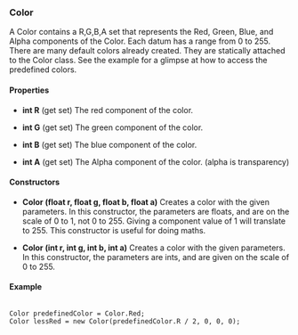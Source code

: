 ### Color

A Color contains a R,G,B,A set that represents the Red, Green, Blue, and Alpha components of the Color. Each datum has a range from 0 to 255. There are many default colors already created. They are statically attached to the Color class. See the example for a glimpse at how to access the predefined colors. 

#### Properties

* **int R** 		(get set)
	The red component of the color. 

* **int G**			(get set)
	The green component of the color.

* **int B**			(get set)
	The blue component of the color.

* **int A**			(get set)
	The Alpha component of the color. (alpha is transparency)

#### Constructors

* **Color (float r, float g, float b, float a)**
	Creates a color with the given parameters. In this constructor, the parameters are floats, and are on the scale of 0 to 1, not 0 to 255. Giving a component value of 1 will translate to 255. This constructor is useful for doing maths. 

* **Color (int r, int g, int b, int a)**
	Creates a color with the given parameters. In this constructor, the parameters are ints, and are given on the scale of 0 to 255. 

#### Example

```

Color predefinedColor = Color.Red;
Color lessRed = new Color(predefinedColor.R / 2, 0, 0, 0);

```